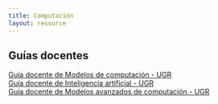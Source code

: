 ```yaml
---
title: Computación
layout: resource
---
```


## Guías docentes
[Guía docente de Modelos de computación - UGR](http://grados.ugr.es/informaticaymatematicas/pages/infoacademica/guiasdocentes/201415/tercero/1semestre/modelosdecomputaciongim1415/!)  
[Guía docente de Inteligencia artificial - UGR](http://grados.ugr.es/informaticaymatematicas/pages/infoacademica/guiasdocentes/201415/tercero/2semestre/inteligenciaartificialgim1415/!)  
[Guía docente de Modelos avanzados de computación - UGR](http://grados.ugr.es/informaticaymatematicas/pages/infoacademica/guiasdocentes/201415/cuarto/2semestre/modelosavanzadosdecomputaciongim1415/!)  
